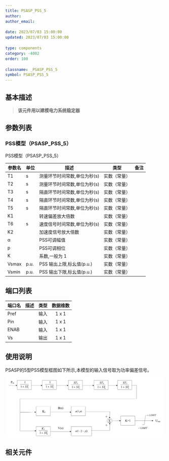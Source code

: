 ```yaml
---
title: PSASP_PSS_5
author:
author_email:

date: 2023/07/03 15:00:00
updated: 2023/07/03 15:00:00

type: components
category: -4002
order: 100

classname: _PSASP_PSS_5
symbol: PSASP_PSS_5
---
```


## 基本描述
> **该元件用以建模电力系统稳定器**

## 参数列表

### PSS模型（PSASP_PSS_5）

PSS模型（PSASP_PSS_5）


| 参数名 | 单位 | 描述 | 类型 | 备注 |
| ------ | ---- | ---- |:----:| ---- |
| T1 | s | 测量环节时间常数,单位为秒(s) | 实数（常量） |  |
| T2 | s | 测量环节时间常数,单位为秒(s) | 实数（常量） |  |
| T3 | s | 隔直环节时间常数,单位为秒(s) | 实数（常量） |  |
| T4 | s | 隔直环节时间常数,单位为秒(s) | 实数（常量） |  |
| T5 | s | 隔直环节时间常数,单位为秒(s) | 实数（常量） |  |
| K1 |  | 转速偏差放大倍数 | 实数（常量） |  |
| T6 | s | 速度信号时间常数,单位为秒(s) | 实数（常量） |  |
| K2 |  | 加速度信号放大倍数 | 实数（常量） |  |
| α |  | PSS可调幅值 | 实数（常量） |  |
| p |  | PSS可调相位 | 实数（常量） |  |
| K |  | 系数,一般为 1 | 实数（常量） |  |
| Vsmax | p.u. | PSS 输出上限,标幺值(p.u.) | 实数（常量） |  |
| Vsmin | p.u. | PSS 输出下限,标幺值(p.u.) | 实数（常量） |  |



## 端口列表

| 端口名 | 描述 | 类型 | 数据维数 |
| ------ | ---- |:----:|:--------:|
| Pref |  | 输入 | 1 x 1 |
| Pin |  | 输入 | 1 x 1 |
| ENAB |  | 输入 | 1 x 1 |
| Vs |  | 输出 | 1 x 1 |

## 使用说明
PSASP的5型PSS模型框图如下所示,本模型的输入信号取为功率偏差信号。

![5型PSS框图](./PSASP_PSS_5.png)

## 相关元件


